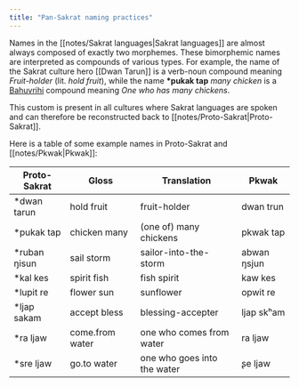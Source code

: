 ```yaml
---
title: "Pan-Sakrat naming practices"
---
```


Names in the [[notes/Sakrat languages|Sakrat languages]] are almost always composed of exactly two morphemes. These bimorphemic names are interpreted as compounds of various types. For example, the name of the Sakrat culture hero [[Dwan Tarun]] is a verb-noun compound meaning _Fruit-holder_ (lit. _hold fruit_), while the name **\*pukak tap** _many chicken_ is a [Bahuvrihi](https://en.wikipedia.org/wiki/Bahuvrihi) compound meaning _One who has many chickens_.

This custom is present in all cultures where Sakrat languages are spoken and can therefore be reconstructed back to [[notes/Proto-Sakrat|Proto-Sakrat]].

Here is a table of some example names in Proto-Sakrat and [[notes/Pkwak\|Pkwak]]:

| Proto-Sakrat  | Gloss           | Translation                 | Pkwak       |
| ------------- | --------------- | --------------------------- | ----------- |
| \*dwan tarun  | hold fruit      | fruit-holder                | dwan trun   |
| \*pukak tap   | chicken many    | (one of) many chickens      | pkwak tap   |
| \*ruban ŋisun | sail storm      | sailor-into-the-storm       | abwan ŋsjun |
| \*kal kes     | spirit fish     | fish spirit                 | kaw kes     |
| \*lupit re    | flower sun      | sunflower                   | opwit re    |
| \*ljap sakam  | accept bless    | blessing-accepter           | ljap skʰam  |
| \*ra ljaw     | come.from water | one who comes from water    | ra ljaw     |
| \*sre ljaw    | go.to water     | one who goes into the water | ʂe ljaw     | 
